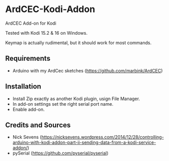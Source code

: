 # ArdCEC-Kodi-Addon
ArdCEC Add-on for Kodi

Tested with Kodi 15.2 & 16 on Windows.

Keymap is actually rudimental, but it should work for most commands.

## Requirements
- Arduino with my ArdCec sketches (https://github.com/marbink/ArdCEC)

## Installation
- Install Zip exactly as another Kodi plugin, usign File Manager.
- In add-on settings set the right serial port name.
- Enable add-on.

## Credits and Sources
- Nick Sevens (https://nicksevens.wordpress.com/2014/12/28/controlling-arduino-with-kodi-addon-part-ii-sending-data-from-a-kodi-service-addon/)
- pySerial (https://github.com/pyserial/pyserial)
